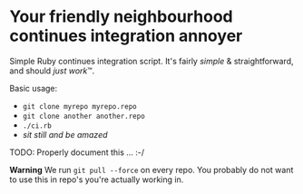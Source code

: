 Your friendly neighbourhood continues integration annoyer
=========================================================
Simple Ruby continues integration script. It's fairly *simple* &
straightforward, and should *just work*™.

Basic usage:

- `git clone myrepo myrepo.repo`
- `git clone another another.repo`
- `./ci.rb`
- *sit still and be amazed*


TODO: Properly document this ... :-/


**Warning** We run `git pull --force` on every repo. You probably do not want to
use this in repo's you're actually working in.
